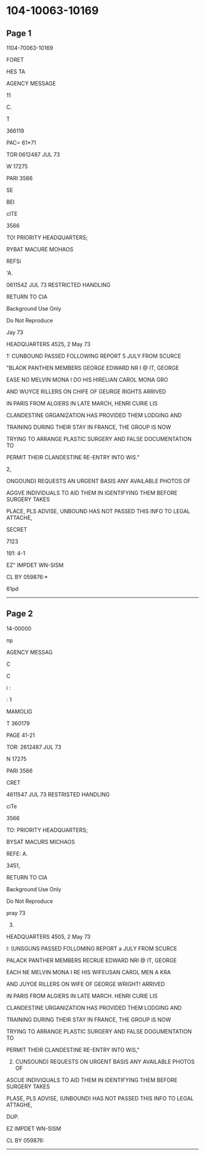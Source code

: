 # 104-10063-10169

## Page 1

1104-70063-10169

FORET

HES TA

AGENCY MESSAGE

11

C.

T

366119

PAC= 61*71

TOR:0612487 JUL 73

W 17275

PARI 3566

SE

BEI

cITE

3566

TO! PRIORITY HEADQUARTERS;

RYBAT MACURE MOHAOS

REFSi

'A.

061154Z JUL 73 RESTRICTED HANDLING

RETURN TO CIA

Background Use Only

Do Not Reproduce

Jay 73

HEADQUARTERS 4525, 2 May 73

1' CUNBOUND PASSED FOLLOWING REPORT 5 JULY FROM SCURCE

"BLAOK PANTHEN MEMBERS GEORGE EDWARD NR I @ IT, GEORGE

EASE NO MELVIN MONA I DO HIS HIRELIAN CAROL MONA GRO

AND WUYCE RILLERS ON CHIFE OF GEURGE RIGHTS ARRIVED

IN PARIS FROM ALGIERS IN LATE MARCH, HENRI CURIE LIS

CLANDESTINE GRGANIZATION HAS PROVIDED THEM LODGING AND

TRAINING DURING THEIR STAY IN FRANCE, THE GROUP IS NOW

TRYING TO ARRANGE PLASTIC SURGERY AND FALSE DOCUMENTATION TO

PERMIT THEIR CLANDESTINE RE-ENTRY INTO WiS."

2,

ONGOUND) REQUESTS AN URGENT BASIS ANY AVAILABLE PHOTOS OF

AGGVE INDIVIDUALS TO AID THEM IN IGENTIFYING THEM BEFORE SURGERY TAKES

PLACE, PLS ADVISE, UNBOUND HAS NOT PASSED THIS INFO TO LEGAL ATTACHE,

SECRET

7123

191: 4-1

EZ" IMPDET WN-SISM

CL BY 059876:*

61pd

---

## Page 2

14-00000

пр

AGENCY MESSAG

C

C

i :

: 1

MAMOLIG

T 360179

PAGE 41-21

TOR: 2612487 JUL 73

N 17275

PARI 3566

CRET

4611547 JUL 73 RESTRISTED HANDLING

ciTe

3566

TO: PRIORITY HEADQUARTERS;

BYSAT MACURS MICHAOS

REFE: A.

3451,

RETURN TO CIA

Background Use Only

Do Not Reproduce

pray 73

3.

HEADQUARTERS 4505, 2 May 73

I: (UNSGUNS PASSED FOLLOMING REPORT a JULY FROM SCURCE

PALACK PANTHER MEMBERS RECRUE EDWARD NRI @ IT, GEORGE

EACH NE MELVIN MONA I RE HIS WIFEUSAN CAROL MEN A KRA

AND JUYOE RILLERS ON WIFE OF GEORGE WRIGHT! ARRIVED

IN PARIS FROM ALGIERS IN LATE MARCH. HENRI CURIE LIS

CLANDESTINE URGANIZATION HAS PROVIDED THEM LODGING AND

TRAINING DURING THEIR STAY IN FRANCE, THE GROUP iS NOW

TRYING TO ARRANGE PLASTIC SURGERY AND FALSE DOGUMENTATION TO

PERMIT THEIR CLANDESTINE RE-ENTRY INTO WiS,"

2. CUNSOUND) REQUESTS ON URGENT BASIS ANY AVAILABLE PHOTOS OF

ASCUE INDIVIQUALS TO AID THEM IN IDENTIFYING THEM BEFORE SURGERY TAKES

PLASE, PLS ADVISE, (UNBOUND) HAS NOT PASSED THIS INFO TO LEGAL ATTAGHE,

DUP.

EZ IMPDET WN-SISM

CL BY 059876:

---

